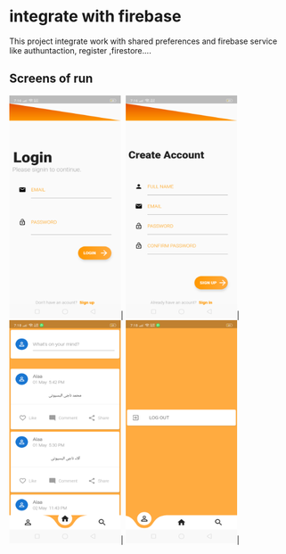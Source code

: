 # integrate with firebase

This project integrate work with shared preferences and firebase service like authuntaction, register ,firestore....

## Screens of run

<img src="lib/run/1.png" width=200 height=400/>\|
<img src="lib/run/2.png" width=200 height=400/>\|
<img src="lib/run/3.png" width=200 height=400/>\|
<img src="lib/run/4.png" width=200 height=400/>\|
